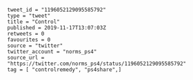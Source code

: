 ```
tweet_id = "1196052129095585792"
type = "tweet"
title = "Control"
published = 2019-11-17T13:07:03Z
retweets = 0
favourites = 0
source = "twitter"
twitter_account = "norms_ps4"
source_url = "https://twitter.com/norms_ps4/status/1196052129095585792"
tag = [ "controlremedy", "ps4share",]
```

<p class='image'><img src='https://mnf.m17s.net/2019/11/17/EJk7EiGXsAEAdd2.jpg' alt=''></p>

